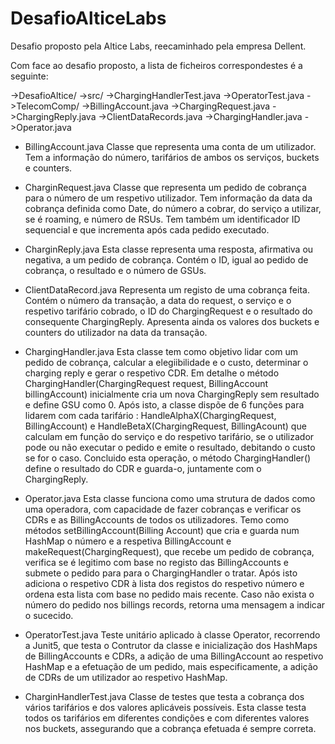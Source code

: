 # DesafioAlticeLabs

Desafio proposto pela Altice Labs, reecaminhado pela empresa Dellent.


Com face ao desafio proposto, a lista de ficheiros correspondestes é a seguinte:


->DesafioAltice/
	->src/
		->ChargingHandlerTest.java
		->OperatorTest.java
		->TelecomComp/
			->BillingAccount.java
			->ChargingRequest.java
			->ChargingReply.java
			->ClientDataRecords.java
			->ChargingHandler.java
			->Operator.java

 - BillingAccount.java
Classe que representa uma conta de um utilizador. Tem a informação do número, tarifários de ambos os serviços, buckets e counters.

- CharginRequest.java
Classe que representa um pedido de cobrança para o número de um respetivo utilizador. Tem informação da data da cobrança definida como Date, do número a cobrar, do serviço a utilizar, se é roaming, e número de RSUs. Tem também um identificador ID sequencial e que incrementa após cada pedido executado.

- CharginReply.java
Esta classe representa uma resposta, afirmativa ou negativa, a um pedido de cobrança. Contém o ID, igual ao pedido de cobrança, o resultado e o número de GSUs.

- ClientDataRecord.java
Representa um registo de uma cobrança feita. Contém o número da transação, a data do request, o serviço e o respetivo tarifário cobrado, o ID do ChargingRequest e o resultado do consequente ChargingReply. 
Apresenta ainda os valores dos buckets e counters do utilizador na data da transação.

- ChargingHandler.java
Esta classe tem como objetivo lidar com um pedido de cobrança, calcular a elegiibilidade e o custo, determinar o charging reply e gerar o respetivo CDR.
Em detalhe o método ChargingHandler(ChargingRequest request, BillingAccount billingAccount) inicialmente cria um nova ChargingReply sem resultado e define GSU como 0. 
Após isto, a classe dispõe de 6 funções para lidarem com cada tarifário : HandleAlphaX(ChargingRequest, BillingAccount) e HandleBetaX(ChargingRequest, BillingAcount) que calculam em função do serviço e do respetivo tarifário, se o utilizador pode ou não executar o pedido e emite o resultado, debitando o custo se for o caso.
Concluido esta operação, o método ChargingHandler() define o resultado do CDR e guarda-o, juntamente com o ChargingReply.

- Operator.java
Esta classe funciona como uma strutura de dados como uma operadora, com capacidade de fazer cobranças e verificar os CDRs e as BillingAccounts de todos os utilizadores.
Temo como métodos setBillingAccount(Billing Account) que cria e guarda num HashMap o número e a respetiva BillingAccount e makeRequest(ChargingRequest), que recebe um pedido de cobrança, verifica se é legitimo com base no registo das BillingAccounts e submete o pedido para para o ChargingHandler o tratar. Após isto adiciona o respetivo CDR à lista dos registos do respetivo número e ordena esta lista com base no pedido mais recente.
Caso não exista o número do pedido nos billings records, retorna uma mensagem a indicar o sucecido.

- OperatorTest.java
Teste unitário aplicado à classe Operator, recorrendo a Junit5, que testa o Contrutor da classe e inicialização dos HashMaps de BillingAccounts e CDRs, a adição de uma BillingAccount ao respetivo HashMap e a efetuação de um pedido, mais especificamente, a adição de CDRs de um utilizador ao respetivo HashMap.

- CharginHandlerTest.java
Classe de testes que testa a cobrança dos vários tarifários e dos valores aplicáveis possíveis. Esta classe testa todos os tarifários em diferentes condições e com diferentes valores nos buckets, assegurando que a cobrança efetuada é sempre correta.

		
